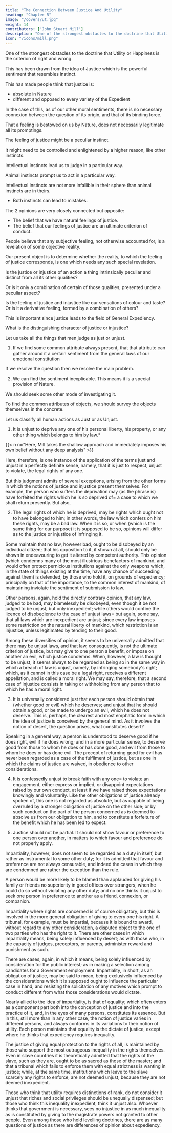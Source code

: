 ```yaml
---
title: "The Connection Between Justice And Utility"
heading: "Chapter 5"
image: "/covers/ut.jpg"
weight: 14
contributors: ['John Stuart Mill']
description: "One of the strongest obstacles to the doctrine that Utility or Happiness is the criterion of right and wrong"
icon: "/icons/mill.png"
---
```




One of the strongest obstacles to the doctrine that Utility or Happiness is the criterion of right and wrong.

This has been drawn from the idea of Justice which is the powerful sentiment that resembles instinct. 

This has made people think that  <!-- , and apparently clear perception, which that word recalls with a rapidity and certainty resembling an instinct, have seemed to the majority of thinkers to point to an inherent quality in things; to show that  -->  justice is:
- absolute in Nature
- different and opposed to every variety of the Expedient

<!-- , and, in idea, opposed to it, though (as is commonly acknowledged) never, in the long run, disjoined from it in fact. -->

In the case of this, as of our other moral sentiments, there is no necessary connexion between the question of its origin, and that of its binding force. 


That a feeling is bestowed on us by Nature, does not necessarily legitimate all its promptings. 

The feeling of justice might be a peculiar instinct. 

It might need to be controlled and enlightened by a higher reason, like other instincts. 

Intellectual instincts lead us to judge in a particular way.

Animal instincts prompt us to act in a particular way.

Intellectual instincts are not more infallible in their sphere than animal instincts are in theirs. 
- Both instincts can lead to mistakes. <!-- = it may as well happen that wrong judgments are occasionally suggested by those, as wrong actions by these.  -->


The 2 opinions are very closely connected but opposite:
- The belief that we have natural feelings of justice.
- The belief that our feelings of justice are an ultimate criterion of conduct.


People believe that any subjective feeling, not otherwise accounted for, is a revelation of some objective reality.

Our present object is to determine whether the reality, to which the feeling of justice corresponds, is one which needs any such special revelation.

Is the justice or injustice of an action a thing intrinsically peculiar and distinct from all its other qualities?

Or is it only a combination of certain of those qualities, presented under a peculiar aspect?

Is the feeling of justice and injustice <!-- is sui generis --> like our sensations of colour and taste? Or is it a derivative feeling, formed by a combination of others? 

This is important since <!--  the more essential to examine, as people are in general willing enough to allow, that objectively the dictates of --> justice leads to <!--  coincide with a part of --> the field of General Expediency.

<!-- but inasmuch as the subjective mental feeling of Justice is different from that which commonly attaches to simple expediency, and, except in extreme cases of the latter, is far more imperative in its demands, people find it difficult to see, in Justice, only a particular kind or branch of general utility, and think that its superior binding force requires a totally different origin. -->


What is the <!-- To throw light upon this question, it is necessary to attempt to ascertain what is the --> distinguishing character of justice or injustice? 

<!-- = what is the quality, or whether there is any quality, attributed in common to all modes of conduct designated as unjust (for justice, like many other moral attributes, is best defined by its opposite), and distinguishing them from such modes of conduct as are disapproved, but without having that particular epithet of disapprobation applied to them.  -->

Let us take all the things that men judge as just or unjust.

1. If we find some common attribute always present, that that attribute can gather around it a certain sentiment from the general laws of our emotional constitution

If we resolve the question then we resolve the main problem.

2. We can find the sentiment inexplicable. This means it is a special provision of Nature. 

We should seek some other mode of investigating it.

To find the common attributes of objects, we should survey the objects themselves in the concrete.

Let us classify all human actions as Just or as Unjust.

  <!-- therefore advert successively to the various modes of action, and arrangements of human affairs, which are classed, by universal or widely spread opinion,   -->

<!-- The things well known to excite the sentiments associated with those names, are of a very multifarious character. I shall pass them rapidly in review, without studying any particular arrangement. -->

1. It is unjust to deprive any one of his personal liberty, his property, or any other thing which belongs to him by law.*

{{< n n="Here, Mill takes the shallow approach and immediately imposes his own belief without any deep analysis" >}}

Here, therefore, is one instance of the application of the terms just and unjust in a perfectly definite sense, namely, that it is just to respect, unjust to violate, the legal rights of any one. 

But this judgment admits of several exceptions, arising from the other forms in which the notions of justice and injustice present themselves. For example, the person who suffers the deprivation may (as the phrase is) have forfeited the rights which he is so deprived of= a case to which we shall return presently. But also,


2. The legal rights of which he is deprived, may be rights which ought not to have belonged to him; in other words, the law which confers on him these rights, may be a bad law. When it is so, or when (which is the same thing for our purpose) it is supposed to be so, opinions will differ as to the justice or injustice of infringing it. 

Some maintain that no law, however bad, ought to be disobeyed by an individual citizen; that his opposition to it, if shown at all, should only be shown in endeavouring to get it altered by competent authority. This opinion (which condemns many of the most illustrious benefactors of mankind, and would often protect pernicious institutions against the only weapons which, in the state of things existing at the time, have any chance of succeeding against them) is defended, by those who hold it, on grounds of expediency; principally on that of the importance, to the common interest of mankind, of maintaining inviolate the sentiment of submission to law. 

Other persons, again, hold the directly contrary opinion, that any law, judged to be bad, may blamelessly be disobeyed, even though it be not judged to be unjust, but only inexpedient; while others would confine the licence of disobedience to the case of unjust laws= but again, some say, that all laws which are inexpedient are unjust; since every law imposes some restriction on the natural liberty of mankind, which restriction is an injustice, unless legitimated by tending to their good. 

Among these diversities of opinion, it seems to be universally admitted that there may be unjust laws, and that law, consequently, is not the ultimate criterion of justice, but may give to one person a benefit, or impose on another an evil, which justice condemns. When, however, a law is thought to be unjust, it seems always to be regarded as being so in the same way in which a breach of law is unjust, namely, by infringing somebody's right; which, as it cannot in this case be a legal right, receives a different appellation, and is called a moral right. We may say, therefore, that a second case of injustice consists in taking or withholding from any person that to which he has a moral right.


3. It is universally considered just that each person should obtain that (whether good or evil) which he deserves; and unjust that he should obtain a good, or be made to undergo an evil, which he does not deserve. This is, perhaps, the clearest and most emphatic form in which the idea of justice is conceived by the general mind. As it involves the notion of desert, the question arises, what constitutes desert? 

Speaking in a general way, a person is understood to deserve good if he does right, evil if he does wrong; and in a more particular sense, to deserve good from those to whom he does or has done good, and evil from those to whom he does or has done evil. The precept of returning good for evil has never been regarded as a case of the fulfilment of justice, but as one in which the claims of justice are waived, in obedience to other considerations.

4. It is confessedly unjust to break faith with any one= to violate an engagement, either express or implied, or disappoint expectations raised by our own conduct, at least if we have raised those expectations knowingly and voluntarily. Like the other obligations of justice already spoken of, this one is not regarded as absolute, but as capable of being overruled by a stronger obligation of justice on the other side; or by such conduct on the part of the person concerned as is deemed to absolve us from our obligation to him, and to constitute a forfeiture of the benefit which he has been led to expect.

5. Justice should not be partial. It should not show favour or preference to one person over another, in matters to which favour and preference do not properly apply. 

Impartiality, however, does not seem to be regarded as a duty in itself, but rather as instrumental to some other duty; for it is admitted that favour and preference are not always censurable, and indeed the cases in which they are condemned are rather the exception than the rule. 

A person would be more likely to be blamed than applauded for giving his family or friends no superiority in good offices over strangers, when he could do so without violating any other duty; and no one thinks it unjust to seek one person in preference to another as a friend, connexion, or companion. 

Impartiality where rights are concerned is of course obligatory, but this is involved in the more general obligation of giving to every one his right. A tribunal, for example, must be impartial, because it is bound to award, without regard to any other consideration, a disputed object to the one of two parties who has the right to it. There are other cases in which impartiality means, being solely influenced by desert; as with those who, in the capacity of judges, preceptors, or parents, administer reward and punishment as such.

There are cases, again, in which it means, being solely influenced by consideration for the public interest; as in making a selection among candidates for a Government employment. Impartiality, in short, as an obligation of justice, may be said to mean, being exclusively influenced by the considerations which it is supposed ought to influence the particular case in hand; and resisting the solicitation of any motives which prompt to conduct different from what those considerations would dictate.

Nearly allied to the idea of impartiality, is that of equality; which often enters as a component part both into the conception of justice and into the practice of it, and, in the eyes of many persons, constitutes its essence. But in this, still more than in any other case, the notion of justice varies in different persons, and always conforms in its variations to their notion of utility. Each person maintains that equality is the dictate of justice, except where he thinks that expediency requires inequality. 

The justice of giving equal protection to the rights of all, is maintained by those who support the most outrageous inequality in the rights themselves. Even in slave countries it is theoretically admitted that the rights of the slave, such as they are, ought to be as sacred as those of the master; and that a tribunal which fails to enforce them with equal strictness is wanting in justice; while, at the same time, institutions which leave to the slave scarcely any rights to enforce, are not deemed unjust, because they are not deemed inexpedient. 

Those who think that utility requires distinctions of rank, do not consider it unjust that riches and social privileges should be unequally dispensed; but those who think this inequality inexpedient, think it unjust also. Whoever thinks that government is necessary, sees no injustice in as much inequality as is constituted by giving to the magistrate powers not granted to other people. Even among those who hold levelling doctrines, there are as many questions of justice as there are differences of opinion about expediency. 
